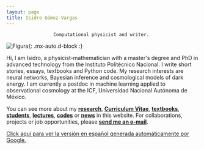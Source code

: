 ```yaml
---
layout: page
title: Isidro Gómez-Vargas
---
```


<div align="center"><code>Computational physicist and writer. </code></div>

![Figura](https://igomezv.github.io/assets/img/collage1.png){: .mx-auto.d-block :} 							
 								
Hi, I am Isidro, a physicist-mathematician with a master's degree and PhD in advanced technology from the Instituto Politécnico Nacional. I write short stories, essays, textbooks and Python code. My research interests are neural networks, Bayesian inference and cosmological models of dark energy. I am currently a postdoc in machine learning applied to observational cosmology at the ICF, Universidad Nacional Autónoma de México.


You can see more about my [**research**](research.md), [**Curriculum Vitae**](https://www.dropbox.com/s/o1vxmjvus3y4ewj/CV_eng.pdf?dl=0), [**textbooks**](https://igomezv.github.io/teaching/#text-books), [**students**](https://igomezv.github.io/teaching/#students), [**lectures**](https://igomezv.github.io/teaching/#courses), [**codes**](code.md) or [**news**](https://igomezv.github.io/other/#news) in this website. For collaborations, projects or job opportunities, please [**send me an e-mail**](mailto:igomezvargas@outlook.com). 

[Click aquí para ver la versión en español generada automáticamente por Google.](https://igomezv-github-io.translate.goog/?_x_tr_sl=en&_x_tr_tl=es&_x_tr_hl=es&_x_tr_pto=wapp)									
                                				
						
 							
 								
									
                                				
						
 							
 								
									
                                				
						
 							
 								
									
                                				
						
 							
 								
									
                                				                      
 

 

 

 
 
 


  
 

 
 
 


 

 
									
						
 							
 								
									
                                				
